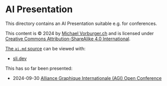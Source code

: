 # AI Presentation

This directory contains an AI Presentation suitable e.g. for conferences.

This content is © 2024 by [Michael Vorburger.ch](https://www.vorburger.ch) and is
licensed under [Creative Commons Attribution-ShareAlike 4.0 International](https://creativecommons.org/licenses/by-sa/4.0/?ref=chooser-v1).

[The `ai.md` source](ai.md) can be viewed with:

* [sli.dev](sli.dev/README.md)

This has so far been presented:

* 2024-09-30 [Alliance Graphique Internationale (AGI) Open Conference](https://agi-open.com)
